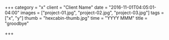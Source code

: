 +++
category = "x"
client = "Client Name"
date = "2016-11-01T04:05:01-04:00"
images = ["project-01.jpg", "project-02.jpg", "project-03.jpg"]
tags = ["x", "y"]
thumb = "hexcabin-thumb.jpg"
time = "YYYY MMM"
title = "groodbye"

+++
